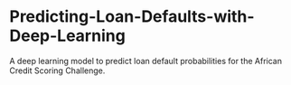 # Predicting-Loan-Defaults-with-Deep-Learning
A deep learning model to predict loan default probabilities for the African Credit Scoring Challenge.
